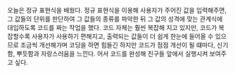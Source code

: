 오늘은 정규 표현식을 배웠다. 정규 표현식을 이용해 사용자가 주어진 값을 입력해주면, 그 값들의 단위를 판단하여 그 값들의 종류를 파악한 뒤 그 값의 성격에 맞는 관계식에 대입하도록 코드를 짜는 작업을 했다. 코드 자체는 훨씬 복잡해 지고 있지만, 코드가 복잡할수록 사용자가 사용하기 편해지고, 출력되는 값들이 더 쉽게 한눈에 들어올 수 있으므로 조금씩 개선해가며 코딩을 하면 힘들긴 하지만 코드가 점점 개선이 될 떄마다, 신기함, 뿌듯함과 자랑스러움을 느낀다. 어서 코드를 완성해 친구들 앞에서 실행시켜 보여주고 싶다.
